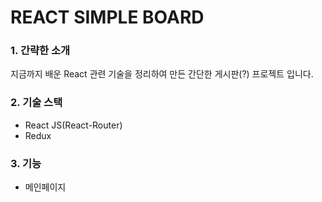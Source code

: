 REACT SIMPLE BOARD
=========================

### 1. 간략한 소개
지금까지 배운 React 관련 기술을 정리하여 만든 간단한 게시판(?) 프로젝트 입니다.

### 2. 기술 스택
* React JS(React-Router)
* Redux

### 3. 기능
* 메인페이지


